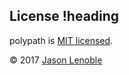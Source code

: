## License !heading

polypath is [MIT licensed](./LICENSE).

© 2017 [Jason Lenoble](mailto:jason.lenoble@gmail.com)
